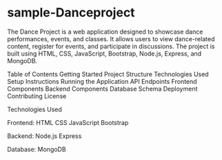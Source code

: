 ﻿# sample-Danceproject
The Dance Project is a web application designed to showcase dance performances, events, and classes. It allows users to view dance-related content, register for events, and participate in discussions. The project is built using HTML, CSS, JavaScript, Bootstrap, Node.js, Express, and MongoDB.

Table of Contents
Getting Started
Project Structure
Technologies Used
Setup Instructions
Running the Application
API Endpoints
Frontend Components
Backend Components
Database Schema
Deployment
Contributing
License

Technologies Used

Frontend:
HTML
CSS
JavaScript
Bootstrap

Backend:
Node.js
Express

Database:
MongoDB

